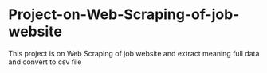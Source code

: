 # Project-on-Web-Scraping-of-job-website
This project is on Web Scraping of job website and extract meaning full data and convert to csv file
